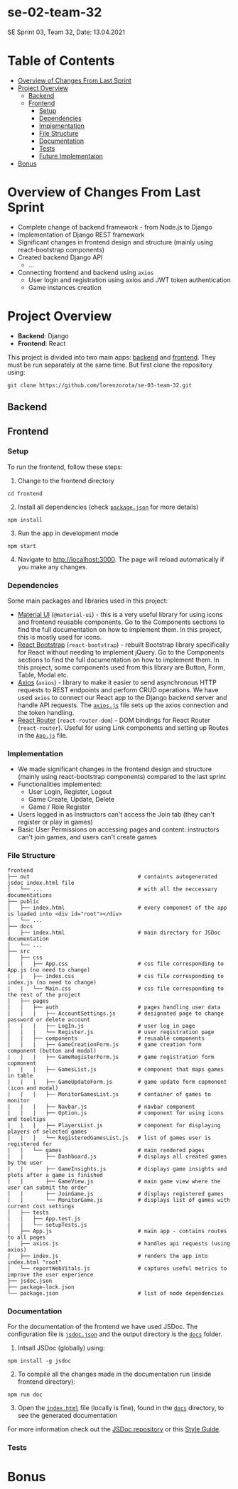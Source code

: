 # se-02-team-32

SE Sprint 03, Team 32, Date: 13.04.2021

# Table of Contents
- [Overview of Changes From Last Sprint](#overview-of-changes-from-last-sprint)
- [Project Overview](#project-overview)
  * [Backend](#backend)
  * [Frontend](#frontend)
    + [Setup](#setup)
    + [Dependencies](#dependencies)
    + [Implementation](#implementation)
    + [File Structure](#file-structure)
    + [Documentation](#documentation)
    + [Tests](#tests)
    + [Future Implementaion](#future-implementaion)
- [Bonus](#bonus)

# Overview of Changes From Last Sprint
* Complete change of backend framework - from Node.js to Django
* Implementation of Django REST framework
* Significant changes in frontend design and structure (mainly using react-bootstrap components)
* Created backend Django API
    - ...
* Connecting frontend and backend using `axios`
    - User login and registration using axios and JWT token authentication
    - Game instances creation

# Project Overview
* **Backend**: Django
* **Frontend**: React

This project is divided into two main apps: [backend](backend) and [frontend](frontend). They must be run separately at the same time. But first clone the repository using:
```
git clone https://github.com/lorenzorota/se-03-team-32.git
```
## Backend

## Frontend
### Setup
To run the frontend, follow these steps:
1. Change to the frontend directory
```
cd frontend
```
2. Install all dependencies (check [`package.json`](frontend/package.json) for more details)
```
npm install
```
3. Run the app in development mode
```
npm start
```
4. Navigate to [http://localhost:3000](http://localhost:3000). The page will reload automatically if you make any changes.

### Dependencies
Some main packages and libraries used in this project:
* [Material UI](https://material-ui.com) (`@material-ui`) - this is a very useful library for using icons and frontend reusable components. Go to the Components sections to find the full documentation on how to implement them. In this project, this is mostly used for icons.
* [React Bootstrap]() (`react-bootstrap`) - rebuilt Bootstrap library specifically for React without needing to implement jQuery. Go to the Components sections to find the full documentation on how to implement them. In this project, some components used from this library are Button, Form, Table, Modal etc.
* [Axios](https://github.com/axios/axios) (`axios`) - library to make it easier to send asynchronous HTTP requests to REST endpoints and perform CRUD operations. We have used `axios` to connect our React app to the Django backend server and handle API requests. The [`axios.js`](frontend/src/App.js) file sets up the axios connection and the token handling.
* [React Router](https://reactrouter.com/web/guides/quick-start) (`react-router-dom`) - DOM bindings for React Router (`react-router`). Useful for using Link components and setting up Routes in the [`App.js`](frontend/src/App.js) file.

### Implementation
* We made significant changes in the frontend design and structure (mainly using react-bootstrap components) compared to the last sprint
* Functionalities implemented:
    + User Login, Register, Logout
    + Game Create, Update, Delete
    + Game / Role Register
* Users logged in as Instructors can't access the Join tab (they can't register or play in games)
* Basic User Permissions on accessing pages and content: instructors can't join games, and users can't create games

### File Structure
```
frontend   
├── out                                  # containts autogenerated jsdoc index.html file   
│   └── ...                              # with all the neccessary documentations
├── public                               
│   ├── index.html                       # every component of the app is loaded into <div id="root"></div>
│   └── ...
├── docs                               
│   ├── index.html                       # main directory for JSDoc documentation
│   └── ...
├── src
│   ├── css
|   |   ├── App.css                      # css file corresponding to App.js (no need to change)
|   |   ├── index.css                    # css file corresponding to index.js (no need to change)
|   |   └── Main.css                     # css file corresponding to the rest of the project
│   ├── pages
|   |   ├── auth                         # pages handling user data
|   |   |   ├── AccountSettings.js       # designated page to change password or delete account 
|   |   |   ├── LogIn.js                 # user log in page
|   |   |   └── Register.js              # user registration page
│   |   ├── components                   # reusable components
|   |   |   ├── GameCreationForm.js      # game creation form component (button and modal)
|   |   |   ├── GameRegisterForm.js      # game registration form copmonent
|   |   |   ├── GamesList.js             # component that maps games in table
|   |   |   ├── GameUpdateForm.js        # game update form copmonent (icon and modal)
|   |   |   ├── MonitorGamesList.js      # container of games to monitor
|   |   |   ├── Navbar.js                # navbar component
|   |   |   ├── Option.js                # component for using icons and tooltips
|   |   |   ├── PlayersList.js           # component for displaying players of selected games
|   |   |   └── RegisteredGamesList.js   # list of games user is registered for
|   |   └── games                        # main rendered pages
|   |       ├── Dashboard.js             # displays all created games by the user
|   |       ├── GameInsights.js          # displays game insights and plots after a game is finished
|   |       ├── GameView.js              # main game view where the user can submit the order
|   |       ├── JoinGame.js              # displays registered games
|   |       └── MonitorGame.js           # displays list of games with current cost settings
│   ├── tests
|   |   ├── App.test.js
|   |   └── setupTests.js
│   ├── App.js                           # main app - contains routes to all pages
│   ├── axios.js                         # handles api requests (using axios)
|   ├── index.js                         # renders the app into index.html "root"
│   └── reportWebVitals.js               # captures useful metrics to improve the user experience
├── jsdoc.json 
├── package-lock.json 
└── package.json                         # list of node dependencies
```

### Documentation
For the documentation of the frontend we have used JSDoc. The configuration file is [`jsdoc.json`](frontend/jsdoc.json) and the output directory is the [`docs`](frontend/docs) folder.
1. Intsall JSDoc (globally) using:
```
npm install -g jsdoc
```
2. To compile all the changes made in the documentation run (inside frontend directory):
```
npm run doc
```
3. Open the [`index.html`](frontend/docs/index.html) file (locally is fine), found in the [`docs`](frontend/docs) directory, to see the generated documentation

For more information check out the [JSDoc repository](https://github.com/jsdoc/jsdoc) or this [Style Guide](https://github.com/shri/JSDoc-Style-Guide#links).

### Tests


# Bonus
